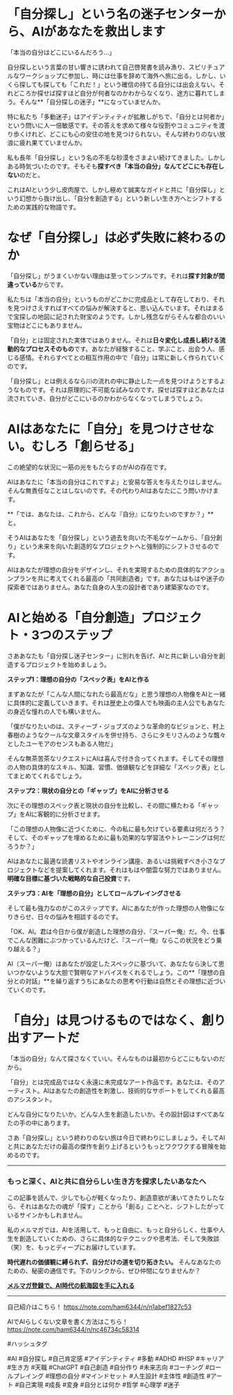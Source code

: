 
# 「自分探し」という名の迷子センターから、AIがあなたを救出します

「本当の自分はどこにいるんだろう…」

自分探しという言葉の甘い響きに誘われて自己啓発書を読み漁り、スピリチュアルなワークショップに参加し、時には仕事を辞めて海外へ旅に出る。しかし、いくら探しても探しても「これだ！」という確信の持てる自分には出会えない。それどころか探せば探すほど自分が何者なのかわからなくなり、途方に暮れてしまう。そんな**「自分探しの迷子」**になっていませんか。

特に私たち「多動迷子」はアイデンティティが拡散しがちで、「自分とは何者か」という問いに人一倍敏感です。その答えを求めて様々な役割やコミュニティを渡り歩くけれど、どこにも心の安住の地を見つけられない。そんな終わりのない放浪に疲れ果てていませんか。

私も長年「自分探し」という名の不毛な砂漠をさまよい続けてきました。しかしある時気づいたのです。そもそも**探すべき「本当の自分」なんてどこにも存在しない**のだと。

これはAIという少し皮肉屋で、しかし極めて誠実なガイドと共に「自分探し」という幻想から抜け出し、「自分を創造する」という新しい生き方へとシフトするための実践的な物語です。

# なぜ「自分探し」は必ず失敗に終わるのか

「自分探し」がうまくいかない理由は至ってシンプルです。それは**探す対象が間違っている**からです。

私たちは「本当の自分」というものがどこかに完成品として存在しており、それを見つけさえすればすべての悩みが解決すると、思い込んでいます。それはまるで宝探しの地図に記された財宝のようです。しかし残念ながらそんな都合のいい宝物はどこにもありません。

「自分」とは固定された実体ではありません。それは**日々変化し成長し続ける流動的なプロセスそのもの**です。あなたが経験すること、学ぶこと、出会う人、感じる感情。それらすべてとの相互作用の中で「自分」は常に新しく作られていくのです。

「自分探し」とは例えるなら川の流れの中に静止した一点を見つけようとするようなものです。それは原理的に不可能な試みなのです。探せば探すほどあなたは流されていき、自分がどこにいるのかわからなくなってしまうでしょう。

# AIはあなたに「自分」を見つけさせない。むしろ「創らせる」

この絶望的な状況に一筋の光をもたらすのがAIの存在です。

AIはあなたに「本当の自分はこれですよ」と安易な答えを与えたりはしません。そんな無責任なことはしないのです。その代わりAIはあなたにこう問いかけます。

**「では、あなたは、これから、どんな『自分』になりたいのですか？」**と。

そうAIはあなたを「自分探し」という過去を向いた不毛なゲームから、「自分創り」という未来を向いた創造的なプロジェクトへと強制的にシフトさせるのです。

AIはあなたが理想の自分をデザインし、それを実現するための具体的なアクションプランを共に考えてくれる最高の「共同創造者」です。あなたはもはや迷子の探索者ではありません。あなた自身の人生の設計者であり建築家なのです。

# AIと始める「自分創造」プロジェクト・3つのステップ

さああなたも「自分探し迷子センター」に別れを告げ、AIと共に新しい自分を創造するプロジェクトを始めましょう。

**ステップ1：理想の自分の「スペック表」をAIと作る**

まずあなたが「こんな人間になれたら最高だな」と思う理想の人物像をAIと一緒に具体的に定義していきます。それは歴史上の偉人でも映画の主人公でもあなたの身近な憧れの人でも構いません。

「僕がなりたいのは、スティーブ・ジョブズのような革命的なビジョンと、村上春樹のようなクールな文章スタイルを併せ持ち、さらにタモリさんのような飄々としたユーモアのセンスもある人物だ」

そんな無茶苦茶なリクエストにAIは喜んで付き合ってくれます。そしてその理想の人物の具体的なスキル、知識、習慣、価値観などを詳細な「スペック表」としてまとめてくれるでしょう。

**ステップ2：現状の自分との「ギャップ」をAIに分析させる**

次にその理想のスペック表と現状の自分を比較し、その間に横たわる「ギャップ」をAIに客観的に分析させます。

「この理想の人物像に近づくために、今の私に最も欠けている要素は何だろう？そして、そのギャップを埋めるために最も効果的な学習法やトレーニングは何だろうか？」

AIはあなたに最適な読書リストやオンライン講座、あるいは挑戦すべき小さなプロジェクトなどを提案してくれます。それはもはや闇雲な努力ではありません。**明確な目標に基づいた戦略的な自己投資**です。

**ステップ3：AIを「理想の自分」としてロールプレイングさせる**

そして最も強力なのがこのステップです。AIにあなたが作った理想の人物像になりきらせ、日々の悩みを相談するのです。

「OK、AI。君は今日から僕が創造した理想の自分、『スーパー俺』だ。今、仕事でこんな困難にぶつかっているんだけど、『スーパー俺』ならこの状況をどう乗り越える？」

AI（スーパー俺）はあなたが設定したスペックに基づいて、あなたなら決して思いつかないような大胆で賢明なアドバイスをくれるでしょう。この**「理想の自分との対話」**を繰り返すうちにあなたの思考や行動は自然とその理想に近づいていくのです。

# 「自分」は見つけるものではなく、創り出すアートだ

「本当の自分」なんて探さなくていい。そんなものは最初からどこにもないのだから。

「自分」とは完成品ではなく永遠に未完成なアート作品です。あなたは、そのアーティスト。AIはあなたの創造性を刺激し、技術的なサポートをしてくれる最高のアシスタント。

どんな自分になりたいか。どんな人生を創造したいか。その設計図はすべてあなたの手の中にあります。

さあ「自分探し」という終わりのない旅は今日で終わりにしましょう。そしてAIと共にあなただけの最高の傑作を創り上げるというもっとワクワクする冒険を始めるのです。

---

### もっと深く、AIと共に自分らしい生き方を探求したいあなたへ

この記事を読んで、少しでも心が軽くなったり、創造意欲が湧いてきたりしたなら、それはあなたの魂が「探す」ことから「創る」ことへと、シフトしたがっているサインかもしれません。

私のメルマガでは、AIを活用して、もっと自由に、もっと自分らしく、仕事や人生を創造していくための、さらに具体的なテクニックや思考法、そして失敗談（笑）を、もっとディープにお届けしています。

**時代遅れの価値観に縛られず、自分だけの道を切り拓きたい。** そんなあなたのための、秘密の通信です。下のリンクから、ぜひ仲間になりませんか？

**[メルマガ登録で、AI時代の航海図を手に入れる](https://pessham.com/)**

---

自己紹介はこちら！
https://note.com/ham6344/n/n1abef1827c53

AIでAIらしくない文章を書く方法はこちら！
https://note.com/ham6344/n/nc46734c58314

#ハッシュタグ

#AI #自分探し #自己肯定感 #アイデンティティ #多動 #ADHD #HSP #キャリア #生き方 #天職 #ChatGPT #自己創造 #自分作り #未来志向 #コーチング #ロールプレイング #理想の自分 #マインドセット #人生設計 #主体性 #創造性 #アート #自己実現 #成長 #変身 #自分とは何か #哲学 #心理学 #迷子
